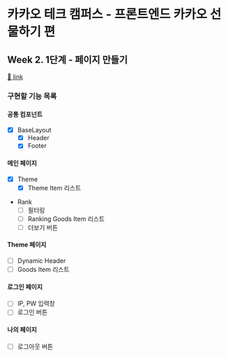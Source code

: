 # 카카오 테크 캠퍼스 - 프론트엔드 카카오 선물하기 편

## Week 2. 1단계 - 페이지 만들기

[🔗 link](https://edu.nextstep.camp/s/hazAC9xa/ls/QzV1ncxk)

### 구현할 기능 목록

#### 공통 컴포넌트

- [x] BaseLayout
  - [x] Header
  - [x] Footer

#### 메인 페이지

- [x] Theme
  - [x] Theme Item 리스트
- Rank
  - [ ] 필터링
  - [ ] Ranking Goods Item 리스트
  - [ ] 더보기 버튼

#### Theme 페이지

- [ ] Dynamic Header
- [ ] Goods Item 리스트

#### 로그인 페이지

- [ ] IP, PW 입력창
- [ ] 로그인 버튼

#### 나의 페이지

- [ ] 로그아웃 버튼
